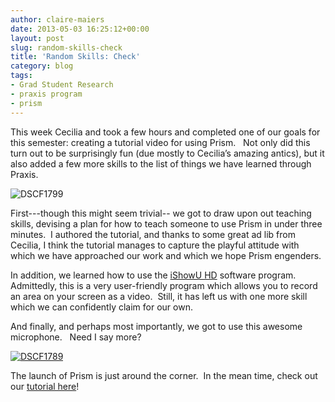 ```yaml
---
author: claire-maiers
date: 2013-05-03 16:25:12+00:00
layout: post
slug: random-skills-check
title: 'Random Skills: Check'
category: blog
tags:
- Grad Student Research
- praxis program
- prism
---
```


This week Cecilia and took a few hours and completed one of our goals for this semester: creating a tutorial video for using Prism.   Not only did this turn out to be surprisingly fun (due mostly to Cecilia’s amazing antics), but it also added a few more skills to the list of things we have learned through Praxis.

![DSCF1799](http://static.scholarslab.org/wp-content/uploads/2013/05/DSCF1799-300x225.jpg)

First---though this might seem trivial-- we got to draw upon out teaching skills, devising a plan for how to teach someone to use Prism in under three minutes.  I authored the tutorial, and thanks to some great ad lib from Cecilia, I think the tutorial manages to capture the playful attitude with which we have approached our work and which we hope Prism engenders.

In addition, we learned how to use the [iShowU HD](http://www.shinywhitebox.com/ishowu-hd/) software program.  Admittedly, this is a very user-friendly program which allows you to record an area on your screen as a video.  Still, it has left us with one more skill which we can confidently claim for our own.

And finally, and perhaps most importantly, we got to use this awesome microphone.   Need I say more?

[![DSCF1789](http://static.scholarslab.org/wp-content/uploads/2013/05/DSCF17891-254x300.jpg)](http://static.scholarslab.org/wp-content/uploads/2013/05/DSCF17891.jpg)

The launch of Prism is just around the corner.  In the mean time, check out our [tutorial here](http://www.youtube.com/watch?v=AxHDcW15UBI)!
